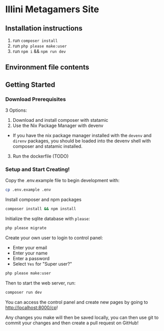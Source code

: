 # Illini Metagamers Site

## Installation instructions

1. run `composer install`
2. run `php please make:user`
3. run `npm i` && `npm run dev`

## Environment file contents

## Getting Started

### Download Prerequisites

3 Options:
1. Download and install composer with statamic
2. Use the Nix Package Manager with devenv
  - If you have the nix package manager installed with the `devenv` and `direnv` packages, you should be loaded into the devenv shell with composer and statamic installed.
3. Run the dockerfile (TODO)

### Setup and Start Creating!

Copy the .env.example file to begin development with:
```sh
cp .env.example .env
```

Install composer and npm packages

```sh
composer install && npm install
```

Initialize the sqlite database with `please`:

```sh
php please migrate
```

Create your own user to login to control panel:
- Enter your email
- Enter your name
- Enter a password
- Select `Yes` for "Super user?"

```sh
php please make:user
```

Then to start the web server, run:
```sh
composer run dev
```

You can access the control panel and create new pages by going to [http://localhost:8000/cp](http://localhost:8000/cp)!

Any changes you make will then be saved locally, you can then use git to commit your changes and then create a pull request on GitHub!